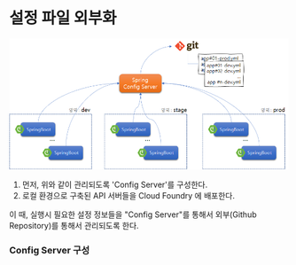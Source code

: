 # 설정 파일 외부화

![](../../.gitbook/assets/image%20%28182%29.png)

1. 먼저, 위와 같이 관리되도록 'Config Server'를 구성한다. 
2. 로컬 환경으로 구축된 API 서버들을 Cloud Foundry 에 배포한다.  

이 때, 실행시 필요한 설정 정보들을 "Config Server"를 통해서 외부\(Github Repository\)를 통해서 관리되도록 한다.

### Config Server 구성



